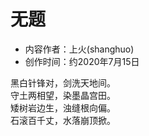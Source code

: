 # 无题

- 内容作者：上火(shanghuo)
- 创作时间：约2020年7月15日

黑白针锋对，剑洗天地间。  
守土两相望，染墨晶宫田。  
矮树岩边生，浊缝根向偏。  
石滚百千丈，水落崩顶掀。  
